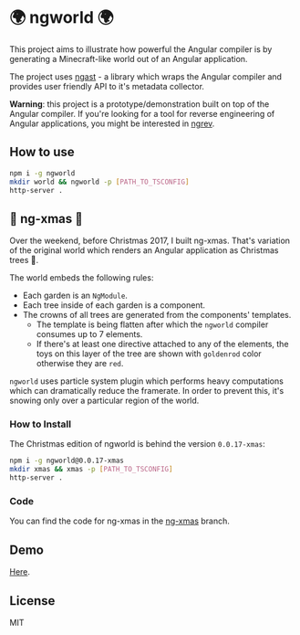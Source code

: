 # 🌍 ngworld 🌍

This project aims to illustrate how powerful the Angular compiler is by generating a Minecraft-like world out of an Angular application.

The project uses [ngast](https://github.com/mgechev/ngast) - a library which wraps the Angular compiler and provides user friendly API to it's metadata collector.

**Warning**: this project is a prototype/demonstration built on top of the Angular compiler. If you're looking for a tool for reverse engineering of Angular applications, you might be interested in [ngrev](https://github.com/mgechev/ngrev).

## How to use

```bash
npm i -g ngworld
mkdir world && ngworld -p [PATH_TO_TSCONFIG]
http-server .
```

## 🎄 ng-xmas 🎄

Over the weekend, before Christmas 2017, I built ng-xmas. That's variation of the original world which renders an Angular application as Christmas trees 🎄.

The world embeds the following rules:

* Each garden is an `NgModule`.
* Each tree inside of each garden is a component.
* The crowns of all trees are generated from the components' templates.
  * The template is being flatten after which the `ngworld` compiler consumes up to 7 elements.
  * If there's at least one directive attached to any of the elements, the toys on this layer of the tree are shown with `goldenrod` color otherwise they are `red`.

`ngworld` uses particle system plugin which performs heavy computations which can dramatically reduce the framerate. In order to prevent this, it's snowing only over a particular region of the world.

### How to Install

The Christmas edition of ngworld is behind the version `0.0.17-xmas`:

```bash
npm i -g ngworld@0.0.17-xmas
mkdir xmas && xmas -p [PATH_TO_TSCONFIG]
http-server .
```

### Code

You can find the code for ng-xmas in the [ng-xmas](https://github.com/mgechev/ngworld/tree/ng-xmas) branch.

## Demo

[Here](https://mgechev.github.io/ngworld/).

## License

MIT
